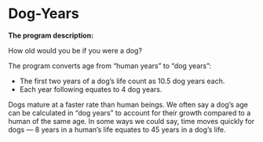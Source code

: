 # Dog-Years

**The program description:**

How old would you be if you were a dog?

The program converts age from “human years” to “dog years”:
* The first two years of a dog’s life count as 10.5 dog years each.
* Each year following equates to 4 dog years.

Dogs mature at a faster rate than human beings. We often say a dog’s age can be calculated in “dog years” to account for their growth compared to a human of the same age. In some ways we could say, time moves quickly for dogs — 8 years in a human’s life equates to 45 years in a dog’s life. 
